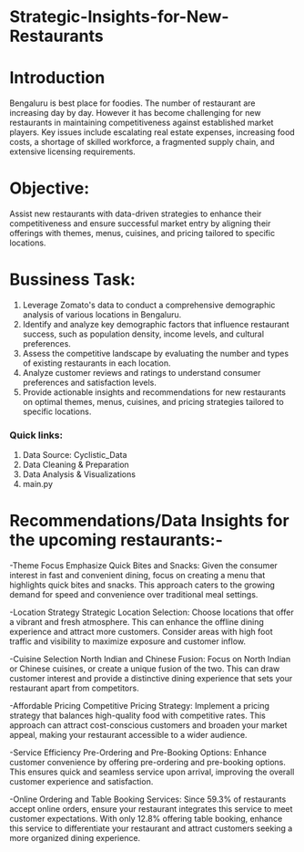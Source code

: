 # Strategic-Insights-for-New-Restaurants

# Introduction

Bengaluru is best place for foodies. The number of restaurant are increasing day by day. However it has become challenging  for new restaurants in maintaining competitiveness against established market players. Key issues include escalating real estate expenses, increasing food costs, a shortage of skilled workforce, a fragmented supply chain, and extensive licensing requirements.

# Objective: 
Assist new restaurants with data-driven strategies to enhance their competitiveness and ensure successful market entry by aligning their offerings with themes, menus, cuisines, and pricing tailored to specific locations.

# Bussiness Task:

1. Leverage Zomato's data to conduct a comprehensive demographic analysis of various locations in Bengaluru.
2. Identify and analyze key demographic factors that influence restaurant success, such as population density, income levels, and cultural preferences.
3. Assess the competitive landscape by evaluating the number and types of existing restaurants in each location.
4. Analyze customer reviews and ratings to understand consumer preferences and satisfaction levels.
5. Provide actionable insights and recommendations for new restaurants on optimal themes, menus, cuisines, and pricing strategies tailored to specific locations.

 ### Quick links:

1. Data Source: Cyclistic_Data
2. Data Cleaning & Preparation
3. Data Analysis & Visualizations
4. main.py

# Recommendations/Data Insights for the upcoming restaurants:-

-Theme Focus
Emphasize Quick Bites and Snacks: Given the consumer interest in fast and convenient dining, focus on creating a menu that highlights quick bites and snacks. This approach caters to the growing demand for speed and convenience over traditional meal settings.

-Location Strategy
Strategic Location Selection: Choose locations that offer a vibrant and fresh atmosphere. This can enhance the offline dining experience and attract more customers. Consider areas with high foot traffic and visibility to maximize exposure and customer inflow.

-Cuisine Selection
North Indian and Chinese Fusion: Focus on North Indian or Chinese cuisines, or create a unique fusion of the two. This can draw customer interest and provide a distinctive dining experience that sets your restaurant apart from competitors.

-Affordable Pricing
Competitive Pricing Strategy: Implement a pricing strategy that balances high-quality food with competitive rates. This approach can attract cost-conscious customers and broaden your market appeal, making your restaurant accessible to a wider audience.

-Service Efficiency
Pre-Ordering and Pre-Booking Options: Enhance customer convenience by offering pre-ordering and pre-booking options. This ensures quick and seamless service upon arrival, improving the overall customer experience and satisfaction.

-Online Ordering and Table Booking Services:
Since 59.3% of restaurants accept online orders, ensure your restaurant integrates this service to meet customer expectations.
With only 12.8% offering table booking, enhance this service to differentiate your restaurant and attract customers seeking a more organized dining experience.

